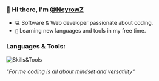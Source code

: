 ### 👋 Hi there, I'm [@NeyrowZ](https://github.com/NeyrowZ)
- `💻` Software & Web developer passionate about coding.
- `🌱` Learning new languages and tools in my free time.

### Languages & Tools:
![Skills&Tools](https://skillicons.dev/icons?i=java,php,ts,js,html,css,idea,vscode,nodejs,maven,gradle,mongodb,redis,mysql,github,python,bash,git&perline=6)

<i>"For me coding is all about mindset and versatility"</i>
